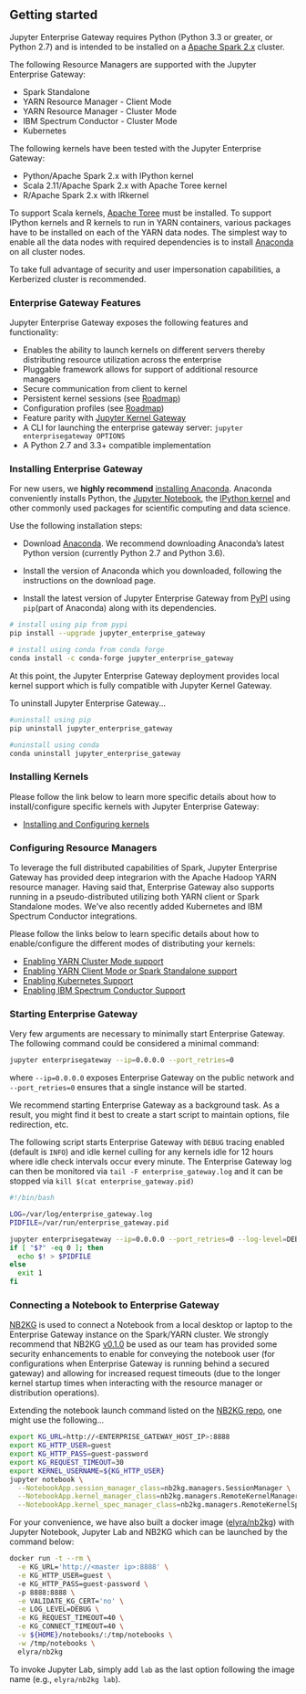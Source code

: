 ## Getting started

Jupyter Enterprise Gateway requires Python (Python 3.3 or greater, or Python 2.7) and is intended
to be installed on a [Apache Spark 2.x](http://spark.apache.org/docs/latest/index.html) cluster.

The following Resource Managers are supported with the Jupyter Enterprise Gateway:

* Spark Standalone
* YARN Resource Manager - Client Mode
* YARN Resource Manager - Cluster Mode
* IBM Spectrum Conductor - Cluster Mode
* Kubernetes

The following kernels have been tested with the Jupyter Enterprise Gateway:

* Python/Apache Spark 2.x with IPython kernel
* Scala 2.11/Apache Spark 2.x with Apache Toree kernel
* R/Apache Spark 2.x with IRkernel

To support Scala kernels, [Apache Toree](https://toree.apache.org/) must be installed. To support
IPython kernels and R kernels to run in YARN containers, various packages have to be installed
on each of the YARN data nodes. The simplest way to enable all the data nodes with required
dependencies is to install [Anaconda](https://anaconda.com/) on all cluster nodes.

To take full advantage of security and user impersonation capabilities, a Kerberized cluster
is recommended.

### Enterprise Gateway Features

Jupyter Enterprise Gateway exposes the following features and functionality:

* Enables the ability to launch kernels on different servers thereby distributing resource utilization 
across the enterprise
* Pluggable framework allows for support of additional resource managers
* Secure communication from client to kernel
* Persistent kernel sessions (see [Roadmap](roadmap.html#project-roadmap))
* Configuration profiles (see [Roadmap](roadmap.html#project-roadmap))
* Feature parity with [Jupyter Kernel Gateway](http://jupyter-kernel-gateway.readthedocs.io/en/latest/)
* A CLI for launching the enterprise gateway server: `jupyter enterprisegateway OPTIONS`
* A Python 2.7 and 3.3+ compatible implementation


### Installing Enterprise Gateway

For new users, we **highly recommend** [installing Anaconda](http://www.anaconda.com/download).
Anaconda conveniently installs Python, the [Jupyter Notebook](http://jupyter.readthedocs.io/en/latest/install.html), the [IPython kernel](http://ipython.readthedocs.io/en/stable/install/kernel_install.html) and other commonly used
packages for scientific computing and data science.

Use the following installation steps:

* Download [Anaconda](http://www.anaconda.com/download). We recommend downloading Anaconda’s
latest Python version (currently Python 2.7 and Python 3.6).

* Install the version of Anaconda which you downloaded, following the instructions on the download
page.

* Install the latest version of Jupyter Enterprise Gateway from [PyPI](https://pypi.python.org/pypi/jupyter_enterprise_gateway/0.9.1)
using `pip`(part of Anaconda) along with its dependencies.

```bash
# install using pip from pypi
pip install --upgrade jupyter_enterprise_gateway
```

```bash
# install using conda from conda forge
conda install -c conda-forge jupyter_enterprise_gateway
```

At this point, the Jupyter Enterprise Gateway deployment provides local kernel support which is
fully compatible with Jupyter Kernel Gateway.

To uninstall Jupyter Enterprise Gateway...
```bash
#uninstall using pip
pip uninstall jupyter_enterprise_gateway
```

```bash
#uninstall using conda
conda uninstall jupyter_enterprise_gateway
```

### Installing Kernels

Please follow the link below to learn more specific details about how to install/configure specific
kernels with Jupyter Enterprise Gateway:

* [Installing and Configuring kernels](getting-started-kernels.md)

### Configuring Resource Managers

To leverage the full distributed capabilities of Spark, Jupyter Enterprise Gateway has provided
deep integrarion with the Apache Hadoop YARN resource manager. Having said that, Enterprise Gateway 
also supports running in a pseudo-distributed utilizing both YARN client or Spark Standalone modes. 
We've also recently added  Kubernetes and IBM Spectrum Conductor integrations. 

Please follow the links below to learn specific details about how to enable/configure
the different modes of distributing your kernels: 

* [Enabling YARN Cluster Mode support](getting-started-cluster-mode.html)
* [Enabling YARN Client Mode or Spark Standalone support](getting-started-client-mode.html)
* [Enabling Kubernetes Support](getting-started-kubernetes.html)
* [Enabling IBM Spectrum Conductor Support](getting-started-conductor.html)

### Starting Enterprise Gateway
Very few arguments are necessary to minimally start Enterprise Gateway.  The following command 
could be considered a minimal command:

```bash
jupyter enterprisegateway --ip=0.0.0.0 --port_retries=0
```

where `--ip=0.0.0.0` exposes Enterprise Gateway on the public network and `--port_retries=0` ensures
that a single instance will be started.

We recommend starting Enterprise Gateway as a background task.  As a result, you might find it best 
to create a start script to maintain options, file redirection, etc.

The following script starts Enterprise Gateway with `DEBUG` tracing enabled (default is `INFO`) and idle
kernel culling for any kernels idle for 12 hours where idle check intervals occur every minute.  The Enterprise Gateway log can then be monitored via `tail -F enterprise_gateway.log` and it can be 
stopped via `kill $(cat enterprise_gateway.pid)`

```bash
#!/bin/bash

LOG=/var/log/enterprise_gateway.log
PIDFILE=/var/run/enterprise_gateway.pid

jupyter enterprisegateway --ip=0.0.0.0 --port_retries=0 --log-level=DEBUG > $LOG 2>&1 &
if [ "$?" -eq 0 ]; then
  echo $! > $PIDFILE
else
  exit 1
fi
```

### Connecting a Notebook to Enterprise Gateway

[NB2KG](https://github.com/jupyter-incubator/nb2kg) is used to connect a Notebook from a
local desktop or laptop to the Enterprise Gateway instance on the Spark/YARN cluster. We strongly recommend
that NB2KG [v0.1.0](https://github.com/jupyter-incubator/nb2kg/releases/tag/v0.1.0) be used as our team has 
provided some security enhancements to enable for conveying the notebook  user (for configurations when 
Enterprise Gateway is running behind a secured gateway) and allowing for increased request  timeouts (due 
to the longer kernel startup times when interacting with the resource manager or distribution operations). 

Extending the notebook launch command listed on the [NB2KG repo](https://github.com/jupyter-incubator/nb2kg#run-notebook-server), 
one might use the following...

```bash
export KG_URL=http://<ENTERPRISE_GATEWAY_HOST_IP>:8888
export KG_HTTP_USER=guest
export KG_HTTP_PASS=guest-password
export KG_REQUEST_TIMEOUT=30
export KERNEL_USERNAME=${KG_HTTP_USER}
jupyter notebook \
  --NotebookApp.session_manager_class=nb2kg.managers.SessionManager \
  --NotebookApp.kernel_manager_class=nb2kg.managers.RemoteKernelManager \
  --NotebookApp.kernel_spec_manager_class=nb2kg.managers.RemoteKernelSpecManager
```

For your convenience, we have also built a docker image ([elyra/nb2kg](docker.html#elyra-nb2kg)) with 
Jupyter Notebook, Jupyter Lab and NB2KG which can be launched by the command below:

```bash
docker run -t --rm \
  -e KG_URL='http://<master ip>:8888' \
  -e KG_HTTP_USER=guest \ 
  -e KG_HTTP_PASS=guest-password \ 
  -p 8888:8888 \
  -e VALIDATE_KG_CERT='no' \
  -e LOG_LEVEL=DEBUG \
  -e KG_REQUEST_TIMEOUT=40 \
  -e KG_CONNECT_TIMEOUT=40 \
  -v ${HOME}/notebooks/:/tmp/notebooks \
  -w /tmp/notebooks \
  elyra/nb2kg
```
To invoke Jupyter Lab, simply add `lab` as the last option following the image name (e.g., `elyra/nb2kg lab`).